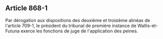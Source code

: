 Article 868-1
----
Par dérogation aux dispositions des deuxième et troisième alinéas de l'article
709-1, le président du tribunal de première instance de Wallis-et-Futuna exerce
les fonctions de juge de l'application des peines.
